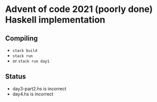 # Advent of code 2021 (poorly done) Haskell implementation

## Compiling
* `stack build`
* `stack run`
* or `stack run day1`

## Status
* day3-part2.hs is incorrect
* day4.hs is incorrect

